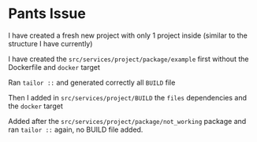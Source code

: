 # Pants Issue

I have created a fresh new project with only 1 project inside (similar to the structure I have currently)

I have created the `src/services/project/package/example` first without the Dockerfile and `docker` target

Ran `tailor ::` and generated correctly all `BUILD` file

Then I added in `src/services/project/BUILD` the `files` dependencies and the `docker` target

Added after the `src/services/project/package/not_working` package and ran `tailor ::` again, no BUILD file added.